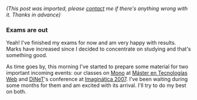 *(This post was imported, please [contact](/#/contact) me if there's anything wrong with it. Thanks in advance)*

<div class="entry-body">
<h3>Exams are out</h3>
<p>
	Yeah! I've finished my exams for now and am very happy with results. Marks have increased since I decided to concentrate on studying and that's something good.
</p>
<p>
	As time goes by, this morning I've started to prepare some material for two important incoming events: our classes on <a href="http://www.mono-project.com/Main_Page">Mono</a> at <a href="http://www.master.grupolouise.com/default.aspx">M&aacute;ster en Tecnolog&iacute;as Web</a> and <a href="http://www.cs.us.es/DiNeT/">DiNeT</a>'s conference at <a href="http://imaginatica.eii.us.es/2007/">Imagin&aacute;tica 2007</a>. I've been waiting during some months for them and am excited with its arrival. I'll try to do my best on both.
</p>
</div>
